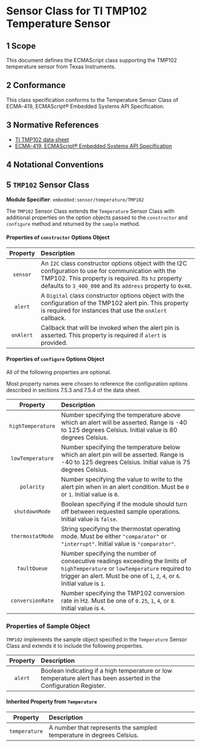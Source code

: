 
# Sensor Class for TI TMP102 Temperature Sensor

## 1 Scope

This document defines the ECMAScript class supporting the TMP102 temperature sensor from Texas Instruments.

## 2 Conformance

This class specification conforms to the Temperature Sensor Class of ECMA-419, ECMAScript® Embedded Systems API Specification.

## 3 Normative References

- [TI TMP102 data sheet](https://www.ti.com/lit/ds/symlink/tmp102.pdf)
- [ECMA-419, ECMAScript® Embedded Systems API Specification](https://419.ecma-international.org)

## 4 Notational Conventions

## 5 `TMP102` Sensor Class

**Module Specifier**: `embedded:sensor/temperature/TMP102`

The `TMP102` Sensor Class extends the `Temperature` Sensor Class with additional properties on the option objects passed to the `constructor` and `configure` method and returned by the `sample` method. 

#### Properties of `constructor` Options Object

| Property | Description |
| :---: | :--- |
| `sensor` | An `I2C` class constructor options object with the I2C configuration to use for communication with the TMP102. This property is required. Its `hz` property defaults to `3_400_000` and its `address` property to `0x48`.
| `alert` | A `Digital` class constructor options object with the configuration of the TMP102 alert pin. This property is required for instances that use the `onAlert` callback.
| `onAlert` | Callback that will be invoked when the alert pin is asserted. This property is required if `alert` is provided.

#### Properties of `configure` Options Object

All of the following properties are optional.

Most property names were chosen to reference the configuration options described in sections 7.5.3 and 7.5.4 of the data sheet. 

| Property | Description |
| :---: | :--- |
| `highTemperature` | Number specifying the temperature above which an alert will be asserted. Range is -40 to 125 degrees Celsius. Initial value is 80 degrees Celsius.  
| `lowTemperature` | Number specifying the temperature below which an alert pin will be asserted. Range is -40 to 125 degrees Celsius. Initial value is 75 degrees Celsius.
| `polarity` | Number specifying the value to write to the alert pin when in an alert condition. Must be `0` or `1`. Initial value is `0`.
| `shutdownMode` | Boolean specifying if the module should turn off between requested sample operations. Initial value is `false`.
| `thermostatMode` | String specifying the thermostat operating mode. Must be either `"comparator"` or `"interrupt"`. Initial value is `"comparator"`.
| `faultQueue` | Number specifying the number of consecutive readings exceeding the limits of `highTemperature` or `lowTemperature` required to trigger an alert. Must be one of `1`, `2`, `4`, or `6`. Initial value is `1`. 
| `conversionRate` | Number specifying the TMP102 conversion rate in Hz. Must be one of `0.25`, `1`, `4`, or `8`. Initial value is `4`.

### Properties of Sample Object
`TMP102` implements the sample object specified in the `Temperature` Sensor Class and extends it to include the following properties.

| Property | Description |
| :---: | :--- |
| `alert` | Boolean indicating if a high temperature or low temperature alert has been asserted in the Configuration Register.

#### Inherited Property from `Temperature`

| Property | Description |
| :---: | :--- |
| `temperature` | A number that represents the sampled temperature in degrees Celsius.

